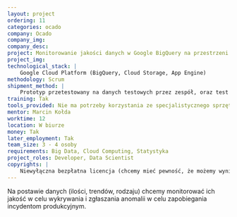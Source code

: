 ```yaml
---
layout: project
ordering: 11
categories: ocado
company: Ocado
company_img:
company_desc:
project: Monitorowanie jakości danych w Google BigQuery na przestrzeni czasu
project_img:
technological_stack: |
    Google Cloud Platform (BigQuery, Cloud Storage, App Engine)
methodology: Scrum
shipment_method: |
    Prototyp przetestowany na danych testowych przez zespół, oraz test na danych produkcyjnych przez mentora.
training: Tak
tools_provided: Nie ma potrzeby korzystania ze specjalistycznego sprzętu.
mentor: Marcin Kołda
worktime: 12
location: W biurze
money: Tak
later_employment: Tak
team_size: 3 - 4 osoby
requirements: Big Data, Cloud Computing, Statystyka
project_roles: Developer, Data Scientist
copyrights: |
    Niewyłączna bezpłatna licencja (chcemy mieć pewność, że możemy wyniki pracy wykorzystać w naszych projektach)
---
```

Na postawie danych (ilości, trendów, rodzaju) chcemy monitorować ich jakość w celu wykrywania i zgłaszania anomalii w celu zapobiegania incydentom produkcyjnym.
